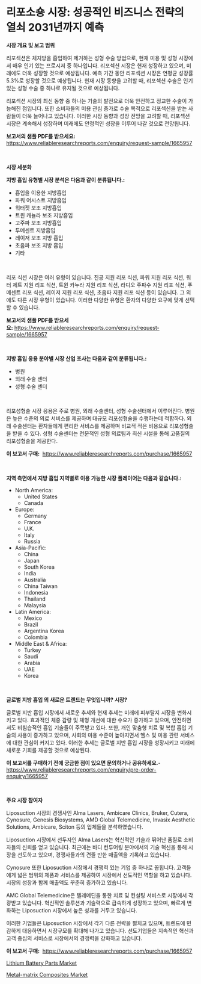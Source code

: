 <p><h1>리포소숑 시장: 성공적인 비즈니스 전략의 열쇠 2031년까지 예측</h1></p><p><strong>시장 개요 및 보고 범위</strong></p>
<p><p>리포섹션은 체지방을 흡입하여 제거하는 성형 수술 방법으로, 현재 미용 및 성형 시장에서 매우 인기 있는 프로시저 중 하나입니다. 리포섹션 시장은 현재 성장하고 있으며, 미래에도 더욱 성장할 것으로 예상됩니다. 예측 기간 동안 리포섹션 시장은 연평균 성장률 5.3%로 성장할 것으로 예상됩니다. 현재 시장 동향을 고려할 때, 리포섹션 수술은 인기 있는 성형 수술 중 하나로 유지될 것으로 예상됩니다. </p><p>리포섹션 시장의 최신 동향 중 하나는 기술의 발전으로 더욱 안전하고 정교한 수술이 가능해진 점입니다. 또한 소비자들의 미용 관심 증가로 수술 목적으로 리포섹션을 받는 사람들이 더욱 늘어나고 있습니다. 이러한 시장 동향과 성장 전망을 고려할 때, 리포섹션 시장은 계속해서 성장하며 미래에도 안정적인 성장을 이루어 나갈 것으로 전망됩니다.</p></p>
<p><strong>보고서의 샘플 PDF를 받으세요:</strong> <a href="https://www.reliableresearchreports.com/enquiry/request-sample/1665957">https://www.reliableresearchreports.com/enquiry/request-sample/1665957</a></p>
<p>&nbsp;</p>
<p><strong>시장 세분화</strong></p>
<p><strong>지방 흡입 유형별 시장 분석은 다음과 같이 분류됩니다.:</strong></p>
<p><ul><li>흡입을 이용한 지방흡입</li><li>파워 어시스트 지방흡입</li><li>워터젯 보조 지방흡입</li><li>트윈 캐뉼라 보조 지방흡입</li><li>고주파 보조 지방흡입</li><li>투메센트 지방흡입</li><li>레이저 보조 지방 흡입</li><li>초음파 보조 지방 흡입</li><li>기타</li></ul></p>
<p>&nbsp;</p>
<p><p>리포 식션 시장은 여러 유형이 있습니다. 진공 지원 리포 식션, 파워 지원 리포 식션, 워터 제트 지원 리포 식션, 트윈 카누라 지원 리포 식션, 라디오 주파수 지원 리포 식션, 푸메센트 리포 식션, 레이저 지원 리포 식션, 초음파 지원 리포 식션 등이 있습니다. 그 외에도 다른 시장 유형이 있습니다. 이러한 다양한 유형은 환자의 다양한 요구에 맞게 선택할 수 있습니다.</p></p>
<p><strong>보고서의 샘플 PDF를 받으세요:</strong>&nbsp;<a href="https://www.reliableresearchreports.com/enquiry/request-sample/1665957">https://www.reliableresearchreports.com/enquiry/request-sample/1665957</a></p>
<p>&nbsp;</p>
<p><strong> 지방 흡입 응용 분야별 시장 산업 조사는 다음과 같이 분류됩니다.:</strong></p>
<p><ul><li>병원</li><li>외래 수술 센터</li><li>성형 수술 센터</li></ul></p>
<p>&nbsp;</p>
<p><p>리포성형술 시장 응용은 주로 병원, 외래 수술센터, 성형 수술센터에서 이루어진다. 병원은 높은 수준의 의료 서비스를 제공하며 대규모 리포성형술을 수행하는데 적합하다. 외래 수술센터는 환자들에게 편리한 서비스를 제공하며 비교적 적은 비용으로 리포성형술을 받을 수 있다. 성형 수술센터는 전문적인 성형 의료팀과 최신 시설을 통해 고품질의 리포성형술을 제공한다.</p></p>
<p><strong>이 보고서 구매:</strong>&nbsp; <a href="https://www.reliableresearchreports.com/purchase/1665957">https://www.reliableresearchreports.com/purchase/1665957</a></p>
<p>&nbsp;</p>
<p><strong>지역 측면에서 지방 흡입 지역별로 이용 가능한 시장 플레이어는 다음과 같습니다.:</strong></p>
<p><ul>
    <li>
        North America:
        <ul>
            <li>United States</li>
            <li>Canada</li>
        </ul>
    </li>
    <li>
        Europe:
        <ul>
            <li>Germany</li>
            <li>France</li>
            <li>U.K.</li>
            <li>Italy</li>
            <li>Russia</li>
        </ul>
    </li>
    <li>
        Asia-Pacific:
        <ul>
            <li>China</li>
            <li>Japan</li>
            <li>South Korea</li>
            <li>India</li>
            <li>Australia</li>
            <li>China Taiwan</li>
            <li>Indonesia</li>
            <li>Thailand</li>
            <li>Malaysia</li>
        </ul>
    </li>
    <li>
        Latin America:
        <ul>
            <li>Mexico</li>
            <li>Brazil</li>
            <li>Argentina Korea</li>
            <li>Colombia</li>
        </ul>
    </li>
    <li>
        Middle East & Africa:
        <ul>
            <li>Turkey</li>
            <li>Saudi</li>
            <li>Arabia</li>
            <li>UAE</li>
            <li>Korea</li>
        </ul>
    </li>
    </ul></p>
<p>&nbsp;</p>
<p><strong>글로벌 지방 흡입 의 새로운 트렌드는 무엇입니까? 시장?</strong></p>
<p><p>글로벌 지반 흡입 시장에서 새로운 추세와 현재 추세는 미래에 피부탈지 시장을 변화시키고 있다. 효과적인 체중 감량 및 체형 개선에 대한 수요가 증가하고 있으며, 안전하면서도 비침습적인 흡입 기술들이 주목받고 있다. 또한, 개인 맞춤형 치료 및 복합 흡입 기술의 사용이 증가하고 있으며, 사회의 미용 수준이 높아지면서 헬스 및 미용 관련 서비스에 대한 관심이 커지고 있다. 이러한 추세는 글로벌 지반 흡입 시장을 성장시키고 미래에 새로운 기회를 제공할 것으로 예상된다.</p></p>
<p><strong>이 보고서를 구매하기 전에 궁금한 점이 있으면 문의하거나 공유하세요.</strong>- <a href="https://www.reliableresearchreports.com/enquiry/pre-order-enquiry/1665957">https://www.reliableresearchreports.com/enquiry/pre-order-enquiry/1665957</a></p>
<p>&nbsp;</p>
<p><strong>주요 시장 참여자</strong></p>
<p><p>Liposuction 시장의 경쟁사인 Alma Lasers, Ambicare Clinics, Bruker, Cutera, Cynosure, Genesis Biosystems, AMD Global Telemedicine, Invasix Aesthetic Solutions, Ambicare, Sciton 등의 업체들을 분석하였습니다. </p><p>Liposuction 시장에서 선두자인 Alma Lasers는 혁신적인 기술과 뛰어난 품질로 소비자들의 신뢰를 얻고 있습니다. 최근에는 바디 컨투어링 분야에서의 기술 혁신을 통해 시장을 선도하고 있으며, 경쟁사들과의 견줄 만한 매출액을 기록하고 있습니다.</p><p>Cynosure 또한 Liposuction 시장에서 경쟁력 있는 기업 중 하나로 꼽힙니다. 고객들에게 넓은 범위의 제품과 서비스를 제공하여 시장에서 선도적인 역할을 하고 있습니다. 시장의 성장과 함께 매출액도 꾸준히 증가하고 있습니다.</p><p>AMC Global Telemedicine은 텔레메딘을 통한 치료 및 컨설팅 서비스로 시장에서 각광받고 있습니다. 혁신적인 솔루션과 기술력으로 급속하게 성장하고 있으며, 빠르게 변화하는 Liposuction 시장에서 높은 성과를 거두고 있습니다.</p><p>이러한 기업들은 Liposuction 시장에서 각기 다른 전략을 펼치고 있으며, 트렌드에 민감하게 대응하면서 시장규모를 확대해 나가고 있습니다. 선도기업들은 지속적인 혁신과 고객 중심의 서비스로 시장에서의 경쟁력을 강화하고 있습니다.</p></p>
<p><strong>이 보고서 구매:</strong>&nbsp;&nbsp;<a href="https://www.reliableresearchreports.com/purchase/1665957">https://www.reliableresearchreports.com/purchase/1665957</a></p>
<p><p><a href="https://github.com/Sinjinluong3e0awx2m195k76/Market-Research-Report-List-1/blob/main/lithium-battery-parts-market.md">Lithium Battery Parts Market</a></p><p><a href="https://simplistic-meeting-7ee.notion.site/Metal-matrix-Composites-Market-Dynamics-2024-2031-Also-about-Its-Market-Trends-Projections-and-Op-d18c587dfd0f4b86ad37afba9c9d4e46">Metal-matrix Composites Market</a></p></p>
